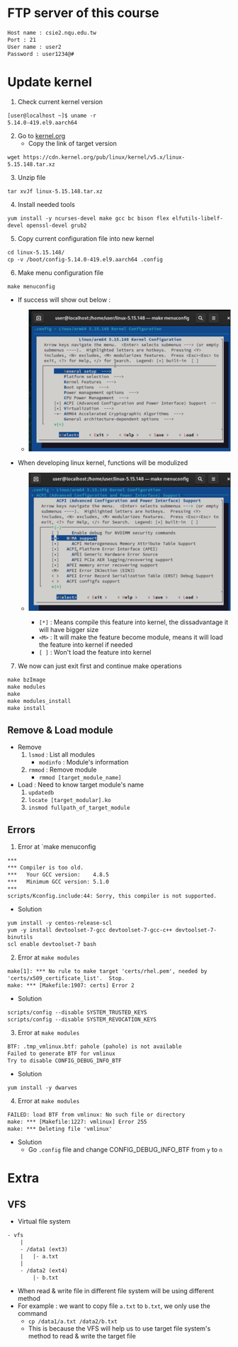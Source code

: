 # **FTP server of this course**
```
Host name : csie2.nqu.edu.tw
Port : 21
User name : user2
Password : user1234@#
```

# **Update kernel**
1. Check current kernel version
```
[user@localhost ~]$ uname -r
5.14.0-419.el9.aarch64
```
2. Go to [kernel.org](https://www.kernel.org)
    - Copy the link of target version
```
wget https://cdn.kernel.org/pub/linux/kernel/v5.x/linux-5.15.148.tar.xz
```
3. Unzip file
```
tar xvJf linux-5.15.148.tar.xz
```
4. Install needed tools
```
yum install -y ncurses-devel make gcc bc bison flex elfutils-libelf-devel openssl-devel grub2
```
5. Copy current configuration file into new kernel
```
cd linux-5.15.148/
cp -v /boot/config-5.14.0-419.el9.aarch64 .config
```
6. Make menu configuration file
```
make menuconfig
```
- If success will show out below :
    - ![makemenudone](./Img/makemenudone.png)

- When developing linux kernel, functions will be modulized
    - ![makemenu](./Img/makemenu.png)

        - `[*]` : Means compile this feature into kernel, the dissadvantage it will have bigger size
        - `<M>` : It will make the feature become module, means it will load the feature into kernel if needed
        - `[ ]` : Won't load the feature into kernel
7. We now can just exit first and continue make operations

```
make bzImage
make modules
make
make modules_install
make install
```


## **Remove & Load module** 
- Remove
    1. `lsmod` : List all modules
        - `modinfo` : Module's information
    2. `rmmod` : Remove module
        - `rmmod [target_module_name]`
- Load : Need to know target module's name
    1. `updatedb`
    2. `locate [target_modular].ko`
    3. `insmod fullpath_of_target_module`

## **Errors**
1. Error at `make menuconfig
```
***
*** Compiler is too old.
***   Your GCC version:    4.8.5
***   Minimum GCC version: 5.1.0
***
scripts/Kconfig.include:44: Sorry, this compiler is not supported.
```
- Solution
```
yum install -y centos-release-scl
yum -y install devtoolset-7-gcc devtoolset-7-gcc-c++ devtoolset-7-binutils
scl enable devtoolset-7 bash
```
2. Error at `make modules`
```
make[1]: *** No rule to make target 'certs/rhel.pem', needed by 'certs/x509_certificate_list'.  Stop.
make: *** [Makefile:1907: certs] Error 2
```
- Solution
```
scripts/config --disable SYSTEM_TRUSTED_KEYS
scripts/config --disable SYSTEM_REVOCATION_KEYS
```
3. Error at `make modules`
```
BTF: .tmp_vmlinux.btf: pahole (pahole) is not available
Failed to generate BTF for vmlinux
Try to disable CONFIG_DEBUG_INFO_BTF
```
- Solution 
```
yum install -y dwarves
```
4. Error at `make modules`
```
FAILED: load BTF from vmlinux: No such file or directory
make: *** [Makefile:1227: vmlinux] Error 255
make: *** Deleting file 'vmlinux'
```
- Solution 
    - Go `.config` file and change CONFIG_DEBUG_INFO_BTF from `y` to `n`

# **Extra**
## **VFS**
- Virtual file system
```
- vfs
    |
    - /data1 (ext3)
    |   |- a.txt
    |
    - /data2 (ext4)
        |- b.txt
```
- When read & write file in different file system will be using different method
- For example : we want to copy file `a.txt` to `b.txt`, we only use the command
    - `cp /data1/a.txt /data2/b.txt`
    - This is because the VFS will help us to use target file system's method to read & write the target file